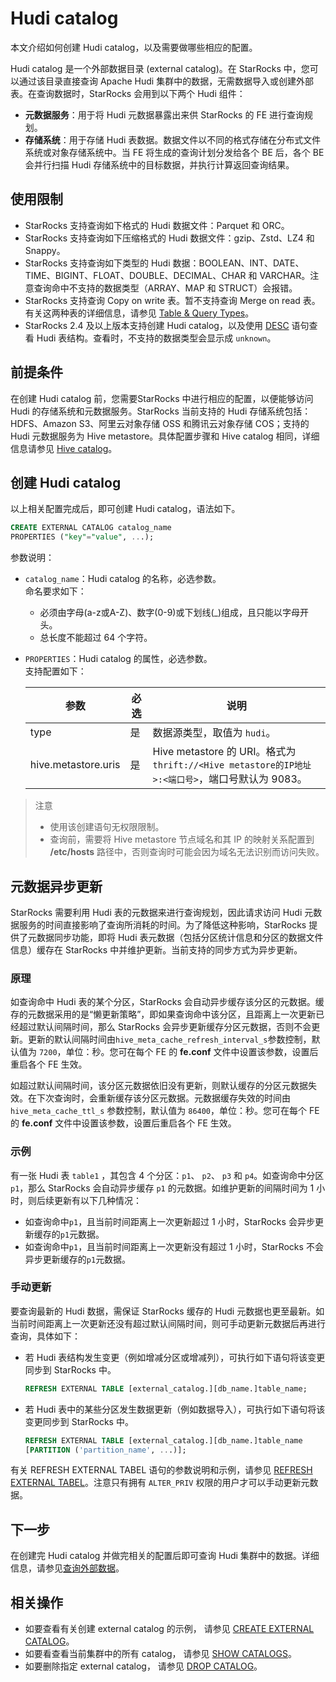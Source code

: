 # Hudi catalog

本文介绍如何创建 Hudi catalog，以及需要做哪些相应的配置。

Hudi catalog 是一个外部数据目录 (external catalog)。在 StarRocks 中，您可以通过该目录直接查询 Apache Hudi 集群中的数据，无需数据导入或创建外部表。在查询数据时，StarRocks 会用到以下两个 Hudi 组件：

- **元数据服务**：用于将 Hudi 元数据暴露出来供 StarRocks 的 FE 进行查询规划。
- **存储系统**：用于存储 Hudi 表数据。数据文件以不同的格式存储在分布式文件系统或对象存储系统中。当 FE 将生成的查询计划分发给各个 BE 后，各个 BE 会并行扫描 Hudi 存储系统中的目标数据，并执行计算返回查询结果。

## 使用限制

- StarRocks 支持查询如下格式的 Hudi 数据文件：Parquet 和 ORC。
- StarRocks 支持查询如下压缩格式的 Hudi 数据文件：gzip、Zstd、LZ4 和 Snappy。
- StarRocks 支持查询如下类型的 Hudi 数据：BOOLEAN、INT、DATE、TIME、BIGINT、FLOAT、DOUBLE、DECIMAL、CHAR 和 VARCHAR。注意查询命中不支持的数据类型（ARRAY、MAP 和 STRUCT）会报错。
- StarRocks 支持查询 Copy on write 表。暂不支持查询 Merge on read 表。有关这两种表的详细信息，请参见 [Table & Query Types](https://hudi.apache.org/docs/table_types)。
- StarRocks 2.4 及以上版本支持创建 Hudi catalog，以及使用 [DESC](/sql-reference/sql-statements/Utility/DESCRIBE.md) 语句查看 Hudi 表结构。查看时，不支持的数据类型会显示成 `unknown`。

## 前提条件

在创建 Hudi catalog 前，您需要StarRocks 中进行相应的配置，以便能够访问 Hudi 的存储系统和元数据服务。StarRocks 当前支持的 Hudi 存储系统包括：HDFS、Amazon S3、阿里云对象存储 OSS 和腾讯云对象存储 COS；支持的 Hudi 元数据服务为 Hive metastore。具体配置步骤和 Hive catalog 相同，详细信息请参见 [Hive catalog](../catalog/hive_catalog.md#前提条件)。

## 创建 Hudi catalog

以上相关配置完成后，即可创建 Hudi catalog，语法如下。

```SQL
CREATE EXTERNAL CATALOG catalog_name 
PROPERTIES ("key"="value", ...);
```

参数说明：

- `catalog_name`：Hudi catalog 的名称，必选参数。<br>命名要求如下：
  - 必须由字母(a-z或A-Z)、数字(0-9)或下划线(_)组成，且只能以字母开头。
  - 总长度不能超过 64 个字符。

- `PROPERTIES`：Hudi catalog 的属性，必选参数。<br>支持配置如下：

    | **参数**            | **必选** | **说明**                                                     |
    | ------------------- | -------- | ------------------------------------------------------------ |
    | type                | 是       | 数据源类型，取值为 `hudi`。                                   |
    | hive.metastore.uris | 是       | Hive metastore 的 URI。格式为 `thrift://<Hive metastore的IP地址>:<端口号>`，端口号默认为 9083。 |

> 注意
>
> - 使用该创建语句无权限限制。
> - 查询前，需要将 Hive metastore 节点域名和其 IP 的映射关系配置到 **/etc/hosts** 路径中，否则查询时可能会因为域名无法识别而访问失败。

## 元数据异步更新

StarRocks 需要利用 Hudi 表的元数据来进行查询规划，因此请求访问 Hudi 元数据服务的时间直接影响了查询所消耗的时间。为了降低这种影响，StarRocks 提供了元数据同步功能，即将 Hudi 表元数据（包括分区统计信息和分区的数据文件信息）缓存在 StarRocks 中并维护更新。当前支持的同步方式为异步更新。

### 原理

如查询命中 Hudi 表的某个分区，StarRocks 会自动异步缓存该分区的元数据。缓存的元数据采用的是“懒更新策略”，即如果查询命中该分区，且距离上一次更新已经超过默认间隔时间，那么 StarRocks 会异步更新缓存分区元数据，否则不会更新。更新的默认间隔时间由`hive_meta_cache_refresh_interval_s`参数控制，默认值为 `7200`，单位：秒。您可在每个 FE 的 **fe.conf** 文件中设置该参数，设置后重启各个 FE 生效。

如超过默认间隔时间，该分区元数据依旧没有更新，则默认缓存的分区元数据失效。在下次查询时，会重新缓存该分区元数据。元数据缓存失效的时间由 `hive_meta_cache_ttl_s` 参数控制，默认值为 `86400`，单位：秒。您可在每个 FE 的 **fe.conf** 文件中设置该参数，设置后重启各个 FE 生效。

### 示例

有一张 Hudi 表 `table1` ，其包含 4 个分区：`p1`、 `p2`、 `p3` 和 `p4`。如查询命中分区 `p1`，那么 StarRocks 会自动异步缓存 `p1` 的元数据。如维护更新的间隔时间为 1 小时，则后续更新有以下几种情况：

- 如查询命中`p1`，且当前时间距离上一次更新超过 1 小时，StarRocks 会异步更新缓存的`p1`元数据。
- 如查询命中`p1`，且当前时间距离上一次更新没有超过 1 小时，StarRocks 不会异步更新缓存的`p1`元数据。

### 手动更新

要查询最新的 Hudi 数据，需保证 StarRocks 缓存的 Hudi 元数据也更至最新。如当前时间距离上一次更新还没有超过默认间隔时间，则可手动更新元数据后再进行查询，具体如下：

- 若 Hudi 表结构发生变更（例如增减分区或增减列），可执行如下语句将该变更同步到 StarRocks 中。

    ```SQL
    REFRESH EXTERNAL TABLE [external_catalog.][db_name.]table_name;
    ```

- 若 Hudi 表中的某些分区发生数据更新（例如数据导入），可执行如下语句将该变更同步到 StarRocks 中。

    ```SQL
    REFRESH EXTERNAL TABLE [external_catalog.][db_name.]table_name
    [PARTITION ('partition_name', ...)];
    ```

有关 REFRESH EXTERNAL TABEL 语句的参数说明和示例，请参见 [REFRESH EXTERNAL TABEL](/sql-reference/sql-statements/data-definition/REFRESH%20EXTERNAL%20TABLE.md)。注意只有拥有 `ALTER_PRIV` 权限的用户才可以手动更新元数据。

## 下一步

在创建完 Hudi catalog 并做完相关的配置后即可查询 Hudi 集群中的数据。详细信息，请参见[查询外部数据](../catalog/query_external_data.md)。

## 相关操作

- 如要查看有关创建 external catalog 的示例， 请参见 [CREATE EXTERNAL CATALOG](/sql-reference/sql-statements/data-definition/CREATE%20EXTERNAL%20CATALOG.md)。
- 如要看查看当前集群中的所有 catalog， 请参见 [SHOW CATALOGS](/sql-reference/sql-statements/data-manipulation/SHOW%20CATALOGS.md)。
- 如要删除指定 external catalog， 请参见 [DROP CATALOG](/sql-reference/sql-statements/data-definition/DROP%20CATALOG.md)。
